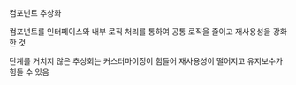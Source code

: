 컴포넌트 추상화

컴포넌트를 인터페이스와 내부 로직 처리를 통하여 공통 로직울 줄이고 재사용성을 강화한 것

단계를 거치지 않은 추상회는 커스터마이징이 힘들어 재사용성이 떨어지고 유지보수가 힘들 수 있음

